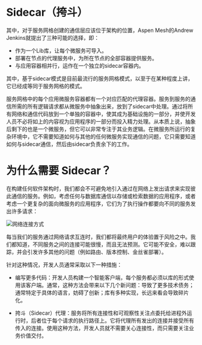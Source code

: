 # Sidecar（挎斗）

其中，对于服务网格创建的通信层应该位于架构的位置，Aspen Mesh的Andrew Jenkins就提出了三种可能的选择，即：

- 作为一个Lib库，让每个微服务可导入。
- 部署在节点的代理服务中，为所在节点的全部容器提供服务。
- 与应用容器相并行，运作在一个独立的sidecar容器内。

其中，基于sidecar模式是目前最流行的服务网格模式，以至于在某种程度上讲，它已经成等同于服务网格的模式。

服务网格中的每个应用微服务容器都有一个对应匹配的代理容器。服务到服务的通信所需的所有逻辑请求都从微服务中抽象出来，放到了sidecar中处理。通过将所有网络和通信代码放到一个单独的容器中，使其成为基础设施的一部分，并使开发人员不必将如上的内容视为应用程序的一部分而投入精力处理。从本质上说，抽象后剩下的也是一个微服务，但它可以非常专注于其业务逻辑。在微服务所运行的复杂环境中，它不需要知道如何与其他的任何微服务实现通信的问题，它只需要知道如何与sidecar通信，然后由sidecar负责余下的工作。

# 为什么需要 Sidecar？

在构建任何软件架构时，我们都会不可避免地引入通过在网络上发出请求来实现彼此通信的服务。例如，考虑任何与数据库通信以存储或检索数据的应用程序，或者考虑一个更复杂的面向微服务的应用程序，它们为了执行操作都要向不同的服务发出许多请求：

![网络连接方式](https://s2.ax1x.com/2019/10/27/KynxII.jpg)

每当我们的服务通过网络请求互连时，我们都将最终用户的体验置于风险之中。我们都知道，不同服务之间的连接可能很慢，而且无法预测。它可能不安全，难以跟踪，并会引发许多其他的问题（例如路由、版本控制、金丝雀部署）。

针对这种情况，开发人员通常采取以下一种措施：

- 编写更多代码：开发人员构建一个智能客户端，每个服务都必须以库的形式使用该客户端。通常，这种方法会带来以下几个新问题：导致了更多技术债务；通常特定于具体的语言，妨碍了创新；库有多种实现，长远来看会导致碎片化。

- 挎斗（Sidecar）代理：服务将所有连接性和可观察性关注点委托给进程外运行时，后者位于每个请求的执行路径上。它将代理所有发出的连接并接受所有传入的连接。使用这种方法，开发人员就不需要关心连接性，而只需要关注业务价值交付。
